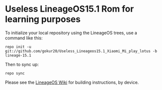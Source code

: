 Useless LineageOS15.1 Rom for learning purposes 
===========



To initialize your local repository using the LineageOS trees, use a command like this:
```
repo init -u git://github.com/gokur20/Useless_Lineageos15.1_Xiaomi_Mi_play_lotus -b lineage-15.1
```
Then to sync up:
```
repo sync
```
Please see the [LineageOS Wiki](https://wiki.lineageos.org/) for building instructions, by device.




